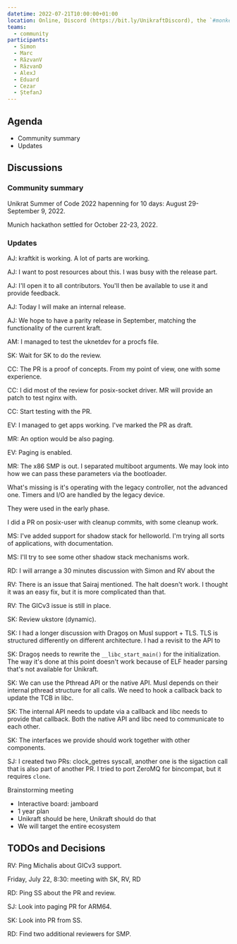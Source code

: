 ```yaml
---
datetime: 2022-07-21T10:00:00+01:00
location: Online, Discord (https://bit.ly/UnikraftDiscord), the `#monkey-business` voice channel
teams:
  - community
participants:
  - Simon
  - Marc
  - RăzvanV
  - RăzvanD
  - AlexJ
  - Eduard
  - Cezar
  - ȘtefanJ
---
```


## Agenda

* Community summary
* Updates

## Discussions

### Community summary

Unikrat Summer of Code 2022 hapenning for 10 days: August 29-September 9, 2022.

Munich hackathon settled for October 22-23, 2022.

### Updates

AJ: kraftkit is working.
A lot of parts are working.

AJ: I want to post resources about this.
I was busy with the release part.

AJ: I'll open it to all contributors.
You'll then be available to use it and provide feedback.

AJ: Today I will make an internal release.

AJ: We hope to have a parity release in September, matching the functionality of the current kraft.

AM: I managed to test the uknetdev for a procfs file.

SK: Wait for SK to do the review.

CC: The PR is a proof of concepts.
From my point of view, one with some experience.

CC: I did most of the review for posix-socket driver.
MR will provide an patch to test nginx with.

CC: Start testing with the PR.

EV: I managed to get apps working.
I've marked the PR as draft.

MR: An option would be also paging.

EV: Paging is enabled.

MR: The x86 SMP is out.
I separated multiboot arguments.
We may look into how we can pass these parameters via the bootloader.

What's missing is it's operating with the legacy controller, not the advanced one.
Timers and I/O are handled by the legacy device.

They were used in the early phase.

I did a PR on posix-user with cleanup commits, with some cleanup work.

MS: I've added support for shadow stack for helloworld.
I'm trying all sorts of applications, with documentation.

MS: I'll try to see some other shadow stack mechanisms work.

RD: I will arrange a 30 minutes discussion with Simon and RV about the 

RV: There is an issue that Sairaj mentioned.
The halt doesn't work.
I thought it was an easy fix, but it is more complicated than that.

RV: The GICv3 issue is still in place.

SK: Review ukstore (dynamic).

SK: I had a longer discussion with Dragoș on Musl support + TLS.
TLS is structured differently on different architecture.
I had a revisit to the API to 

SK: Dragoș needs to rewrite the `__libc_start_main()` for the initialization.
The way it's done at this point doesn't work because of ELF header parsing that's not available for Unikraft.

SK: We can use the Pthread API or the native API.
Musl depends on their internal pthread structure for all calls.
We need to hook a callback back to update the TCB in libc.

SK: The internal API needs to update via a callback and libc needs to provide that callback.
Both the native API and libc need to communicate to each other.

SK: The interfaces we provide should work together with other components.

SJ: I created two PRs: clock_getres syscall, another one is the sigaction call that is also part of another PR.
I tried to port ZeroMQ for bincompat, but it requires `clone`.

Brainstorming meeting
- Interactive board: jamboard
- 1 year plan
- Unikraft should be here, Unikraft should do that
- We will target the entire ecosystem

## TODOs and Decisions

RV: Ping Michalis about GICv3 support.

Friday, July 22, 8:30: meeting with SK, RV, RD

RD: Ping SS about the PR and review.

SJ: Look into paging PR for ARM64.

SK: Look into PR from SS.

RD: Find two additional reviewers for SMP.
